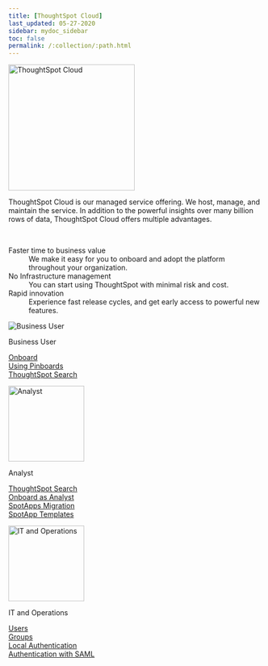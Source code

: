 ```yaml
---
title: [ThoughtSpot Cloud]
last_updated: 05-27-2020
sidebar: mydoc_sidebar
toc: false
permalink: /:collection/:path.html
---
```

<div class="grid-container-opener">

  <div class="grid-child">
    <img src="{{ "/images/ts-cloud-sm.png" | prepend: site.baseurl  }}" alt="ThoughtSpot Cloud" height="250"></div>
  <div class="grid-child">
    <p class="text-opener">ThoughtSpot Cloud is our managed service offering. We host, manage, and maintain the service. In addition to the powerful insights over many billion rows of data, ThoughtSpot Cloud offers multiple advantages.</p>
    </div>
</div>

<div>&nbsp;</div>

<div class="text-opener">
  <dl>
    <dlentry>
    <dt>Faster time to business value</dt>
    <dd>We make it easy for you to onboard and adopt the platform throughout your organization.</dd></dlentry>
    <dlentry>
    <dt>No Infrastructure management</dt>
    <dd>You can start using ThoughtSpot with minimal risk and cost.</dd></dlentry>
    <dlentry>
    <dt>Rapid innovation</dt>
    <dd>Experience fast release cycles, and get early  access to powerful new features.</dd></dlentry>
  </dl>
</div>  

<div class="grid-container-persona">
  <div class="grid-child">
    <img src="{{ "/images/persona-business-user.png" | prepend: site.baseurl  }}" alt="Business User">
    <p class="personaTitle">Business User</p>
    <p class="topicLink">
      <a href="{{ "/admin/ts-cloud/business-user-onboarding.html "| prepend: site.baseurl }}">Onboard</a><br>
      <a href="{{ "/admin/ts-cloud/pinboards.html "| prepend: site.baseurl }}">Using Pinboards</a><br>
      <a href="{{ "/admin/ts-cloud/search-assist.html "| prepend: site.baseurl }}">ThoughtSpot Search</a></p>
  </div>
  <div class="grid-child">
    <img class="personaImg" src="{{ "/images/persona-analyst.png" | prepend: site.baseurl  }}" alt="Analyst" height="150">
    <p class="personaTitle">Analyst</p>
    <p class="topicLink">
      <a href="{{ "/admin/ts-cloud/search-assist.html "| prepend: site.baseurl }}">ThoughtSpot Search</a><br>
      <a href="analyst-onboarding.html">Onboard as Analyst</a><br>
      <a href="scriptability.html">SpotApps Migration</a><br>
      <a href="app-templates.html">SpotApp Templates</a></p>
  </div>
  <div class="grid-child">
    <img class="personaImg" src="{{ "/images/persona-it-ops.png" | prepend: site.baseurl  }}" alt="IT and Operations" height="150">
    <p class="personaTitle">IT and Operations</p>
    <p class="topicLink">
      <a href="users.html">Users</a><br>
      <a href="groups.html">Groups</a><br>
      <a href="authentication-local.html">Local Authentication</a><br>
      <a href="authentication-integration.html">Authentication with SAML</a></p>
  </div>
  <div class="grid-child"></div>
</div>
<!--
<div class="grid-container-persona">
  <div class="grid-child">
    <img src="{{ "/images/persona-business-user.png" | prepend: site.baseurl  }}" alt="Business User">
    <p class="personaTitle">Business User</p>
    <p class="topicLink"><a href="{{ "/admin/ts-cloud/business-user-onboarding.html "| prepend: site.baseurl }}">Onboard</a></p>
    <p class="topicLink"><a href="{{ "/admin/ts-cloud/pinboards.html "| prepend: site.baseurl }}">Using Pinboards</a></p>
    <p class="topicLink"><a href="{{ "/admin/ts-cloud/search-assist.html "| prepend: site.baseurl }}">ThoughtSpot Search</a></p>
  </div>
  <div class="grid-child">
    <img class="personaImg" src="{{ "/images/persona-analyst.png" | prepend: site.baseurl  }}" alt="Analyst" height="150">
    <p class="personaTitle">Analyst</p>
    <p class="topicLink"><a href="{{ "/admin/ts-cloud/search-assist.html "| prepend: site.baseurl }}">ThoughtSpot Search</a></p>
    <p class="topicLink"><a href="analyst-onboarding.html">Onboard as Analyst</a></p>
    <p class="topicLink"><a href="scriptability.html">SpotApps Migration</a></p>
    <p class="topicLink"><a href="app-templates.html">SpotApp Templates</a></p>
  </div>
  <div class="grid-child">
    <img class="personaImg" src="{{ "/images/persona-it-ops.png" | prepend: site.baseurl  }}" alt="IT and Operations" height="150">
    <p class="personaTitle">IT and Operations</p>
    <p class="topicLink"><a href="users.html">Users</a></p>
    <p class="topicLink"><a href="groups.html">Groups</a></p>
    <p class="topicLink"><a href="authentication-local.html">Local Authentication</a></p>
    <p class="topicLink"><a href="authentication-integration.html">Authentication with SAML</a></p>
  </div>
  <div class="grid-child"></div>
</div>

-->
<!--
<hr>
<div class="bd-example bd-example-row">
<div class="container-fluid">
  <div class="row align-items-left justify-content-left">
    <div class="col-md-4" style="text-align: left; padding: 15px; border: 3px solid white; height: 400px;">
      <p class="personaTitle"><img class="personaImg" src="{{ "/images/persona-business-user.png" | prepend: site.baseurl  }}" alt="Business User" height="150">&nbsp;&nbsp;Business User</p>
      <p class="topicLink"><a href="{{ "/admin/ts-cloud/business-user-onboarding.html "| prepend: site.baseurl }}">Onboard</a></p>
      <p class="topicLink"><a href="{{ "/admin/ts-cloud/pinboards.html "| prepend: site.baseurl }}">Using Pinboards</a></p>
      <p class="topicLink"><a href="{{ "/admin/ts-cloud/search-assist.html "| prepend: site.baseurl }}">ThoughtSpot Search</a></p>
    </div>

    <div class="col-md-4" style="text-align: left; padding: 15px; border: 3px solid white; height: 400px;">
      <p class="personaTitle"><img class="personaImg" src="{{ "/images/persona-analyst.png" | prepend: site.baseurl  }}" alt="Analyst" height="150">&nbsp;&nbsp;Analyst</p>
      <p class="topicLink"><a href="{{ "/admin/ts-cloud/search-assist.html "| prepend: site.baseurl }}">ThoughtSpot Search</a></p>
      <p class="topicLink"><a href="analyst-onboarding.html">Onboard as Analyst</a></p>
      <p class="topicLink"><a href="scriptability.html">SpotApps Migration</a></p>
      <p class="topicLink"><a href="app-templates.html">SpotApp Templates</a></p></div>

    <div class="col-md-4" style="text-align: left; padding: 15px; border: 3px solid white; height: 400px;">
      <p class="personaTitle"><img class="personaImg" src="{{ "/images/persona-it-ops.png" | prepend: site.baseurl  }}" alt="IT and Operations" height="150">&nbsp;&nbsp;IT and Operations</p>
        <p class="topicLink"><a href="user-management.html">Users and Groups</a></p>
        <p class="topicLink"><a href="authentication.html">Authentication</a></p>
    </div>
  </div>
</div>
</div>-->
